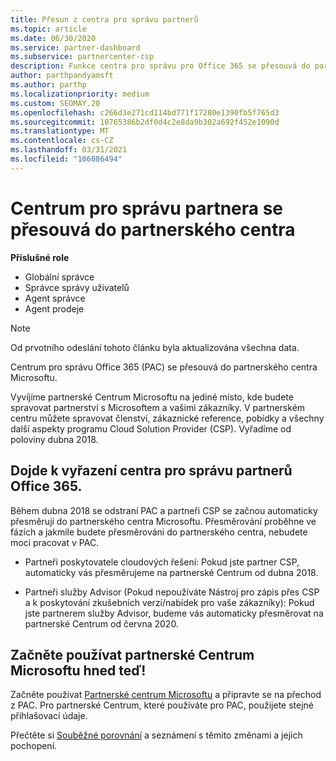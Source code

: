 ```yaml
---
title: Přesun z centra pro správu partnerů
ms.topic: article
ms.date: 06/30/2020
ms.service: partner-dashboard
ms.subservice: partnercenter-csp
description: Funkce centra pro správu pro Office 365 se přesouvá do partnerského centra. Zjistěte, co to znamená a jak se dají dělat věci v partnerském centru.
author: parthpandyamsft
ms.author: parthp
ms.localizationpriority: medium
ms.custom: SEOMAY.20
ms.openlocfilehash: c266d3e271cd114bd771f17280e1390fb5f765d3
ms.sourcegitcommit: 10765386b2df0d4c2e8da9b302a692f452e1090d
ms.translationtype: MT
ms.contentlocale: cs-CZ
ms.lasthandoff: 03/31/2021
ms.locfileid: "106086494"
---
```

# <a name="partner-admin-center-is-moving-to-the-partner-center"></a>Centrum pro správu partnera se přesouvá do partnerského centra

**Příslušné role**

- Globální správce
- Správce správy uživatelů
- Agent správce
- Agent prodeje

> [!NOTE]  
> Od prvotního odeslání tohoto článku byla aktualizována všechna data.

Centrum pro správu Office 365 (PAC) se přesouvá do partnerského centra Microsoftu.

Vyvíjíme partnerské Centrum Microsoftu na jediné místo, kde budete spravovat partnerství s Microsoftem a vašimi zákazníky. V partnerském centru můžete spravovat členství, zákaznické reference, pobídky a všechny další aspekty programu Cloud Solution Provider (CSP). Vyřadíme od poloviny dubna 2018.

## <a name="the-office-365-partner-admin-center-pac-will-be-retired"></a>Dojde k vyřazení centra pro správu partnerů Office 365.

Během dubna 2018 se odstraní PAC a partneři CSP se začnou automaticky přesměrují do partnerského centra Microsoftu. Přesměrování proběhne ve fázích a jakmile budete přesměrováni do partnerského centra, nebudete moci pracovat v PAC. 

- Partneři poskytovatele cloudových řešení: Pokud jste partner CSP, automaticky vás přesměrujeme na partnerské Centrum od dubna 2018.

- Partneři služby Advisor (Pokud nepoužíváte Nástroj pro zápis přes CSP a k poskytování zkušebních verzí/nabídek pro vaše zákazníky): Pokud jste partnerem služby Advisor, budeme vás automaticky přesměrovat na partnerské Centrum od června 2020.

## <a name="start-using-the-microsoft-partner-center-now"></a>Začněte používat partnerské Centrum Microsoftu hned teď!

Začněte používat [Partnerské centrum Microsoftu](https://partnercenter.microsoft.com/) a připravte se na přechod z PAC.  Pro partnerské Centrum, které používáte pro PAC, použijete stejné přihlašovací údaje.

Přečtěte si [Souběžné porovnání](moving-from-pac-to-pc.md) a seznámení s těmito změnami a jejich pochopení.